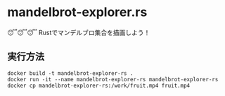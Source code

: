 # mandelbrot-explorer.rs

😴😴😴 Rustでマンデルブロ集合を描画しよう！  

## 実行方法

```shell
docker build -t mandelbrot-explorer-rs .
docker run -it --name mandelbrot-explorer-rs mandelbrot-explorer-rs
docker cp mandelbrot-explorer-rs:/work/fruit.mp4 fruit.mp4
```
